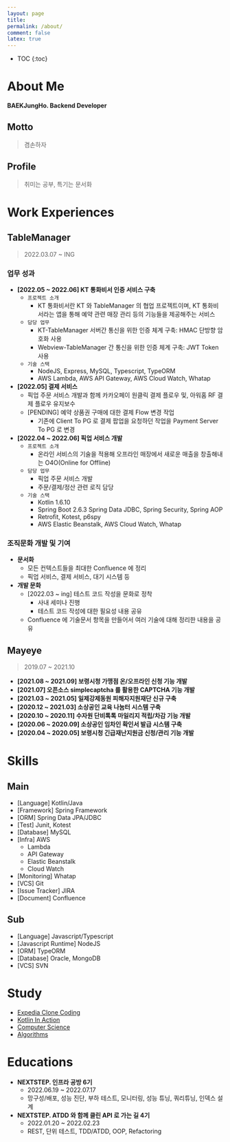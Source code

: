 ```yaml
---
layout: page
title:
permalink: /about/
comment: false
latex: true
---
```

* TOC
{:toc}

# About Me

__BAEKJungHo. Backend Developer__

## Motto

> 겸손하자 

## Profile

> 취미는 공부, 특기는 문서화

# Work Experiences

## TableManager

> 2022.03.07 ~ ING

### 업무 성과

- __[2022.05 ~ 2022.06] KT 통화비서 인증 서비스 구축__
  - `프로젝트 소개`
    - KT 통화비서란 KT 와 TableManager 의 협업 프로젝트이며, KT 통화비서라는 앱을 통해 예약 관련 매장 관리 등의 기능들을 제공해주는 서비스
  - `담당 업무`
    - KT-TableManager 서버간 통신을 위한 인증 체계 구축: HMAC 단방향 암호화 사용
    - Webview-TableManager 간 통신을 위한 인증 체계 구축: JWT Token 사용
  - `기술 스택`
    - NodeJS, Express, MySQL, Typescript, TypeORM
    - AWS Lambda, AWS API Gateway, AWS Cloud Watch, Whatap
- __[2022.05] 결제 서비스__
  - 픽업 주문 서비스 개발과 함께 카카오페이 원클릭 결제 플로우 및, 아워홈 RF 결제 플로우 유지보수
  - [PENDING] 예약 상품권 구매에 대한 결제 Flow 변경 작업
    - 기존에 Client To PG 로 결제 팝업을 요청하던 작업을 Payment Server To PG 로 변경
- __[2022.04 ~ 2022.06] 픽업 서비스 개발__
  - `프로젝트 소개`
    - 온라인 서비스의 기술을 적용해 오프라인 매장에서 새로운 매출을 창출해내는 O4O(Online for Offline)
  - `담당 업무`
    - 픽업 주문 서비스 개발
    - 주문/결제/정산 관련 로직 담당
  - `기술 스택`
    - Kotlin 1.6.10
    - Spring Boot 2.6.3 Spring Data JDBC, Spring Security, Spring AOP
    - Retrofit, Kotest, p6spy
    - AWS Elastic Beanstalk, AWS Cloud Watch, Whatap
  
### 조직문화 개발 및 기여

- __문서화__
  - 모든 컨텍스트들을 최대한 Confluence 에 정리
  - 픽업 서비스, 결제 서비스, 대기 시스템 등
- __개발 문화__
  - [2022.03 ~ ing] 테스트 코드 작성을 문화로 정착
    - 사내 세미나 진행
    - 테스트 코드 작성에 대한 필요성 내용 공유
  - Confluence 에 기술문서 항목을 만들어서 여러 기술에 대해 정리한 내용을 공유

## Mayeye

> 2019.07 ~ 2021.10

- __[2021.08 ~ 2021.09] 보령시청 가맹점 온/오프라인 신청 기능 개발__
- __[2021.07] 오픈소스 simplecaptcha 를 활용한 CAPTCHA 기능 개발__
- __[2021.03 ~ 2021.05] 일제강제동원 피해자지원재단 신규 구축__
- __[2020.12 ~ 2021.03] 소상공인 교육 나눔터 시스템 구축__
- __[2020.10 ~ 2020.11] 수자원 단비톡톡 마일리지 적립/차감 기능 개발__
- __[2020.06 ~ 2020.09] 소상공인 임차인 확인서 발급 시스템 구축__
- __[2020.04 ~ 2020.05] 보령시청 긴급재난지원금 신청/관리 기능 개발__

# Skills

## Main

- [Language] Kotlin/Java
- [Framework] Spring Framework
- [ORM] Spring Data JPA/JDBC
- [Test] Junit, Kotest
- [Database] MySQL
- [Infra] AWS
  - Lambda
  - API Gateway
  - Elastic Beanstalk
  - Cloud Watch
- [Monitoring] Whatap
- [VCS] Git
- [Issue Tracker] JIRA
- [Document] Confluence

## Sub

- [Language] Javascript/Typescript
- [Javascript Runtime] NodeJS
- [ORM] TypeORM
- [Database] Oracle, MongoDB
- [VCS] SVN

# Study

- [Expedia Clone Coding](https://github.com/cIonecoder/expedia)
- [Kotlin In Action](https://github.com/kotlint/kotlin-in-action)
- [Computer Science](https://github.com/NKLCWDT/cs)
- [Algorithms](https://github.com/NKLCWDT/algorithms)

# Educations

- __NEXTSTEP. 인프라 공방 6기__
  - 2022.06.19 ~ 2022.07.17
  - 망구성/배포, 성능 진단, 부하 테스트, 모니터링, 성능 튜닝, 쿼리튜닝, 인덱스 설계
- __NEXTSTEP. ATDD 와 함께 클린 API 로 가는 길 4기__
    - 2022.01.20 ~ 2022.02.23
    - REST, 단위 테스트, TDD/ATDD, OOP, Refactoring

